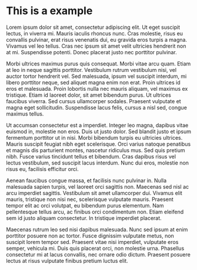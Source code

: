 # This is a example
Lorem ipsum dolor sit amet, consectetur adipiscing elit. Ut eget suscipit lectus, in viverra mi. Mauris iaculis rhoncus nunc. Cras molestie, risus eu convallis pulvinar, erat risus venenatis dui, eu gravida eros turpis a magna. Vivamus vel leo tellus. Cras nec ipsum sit amet velit ultricies hendrerit non at mi. Suspendisse potenti. Donec placerat justo nec porttitor pulvinar.

Morbi ultrices maximus purus quis consequat. Morbi vitae arcu quam. Etiam at leo in neque sagittis porttitor. Vestibulum rutrum vestibulum nisi, vel auctor tortor hendrerit vel. Sed malesuada, ipsum vel suscipit interdum, mi libero porttitor neque, sed aliquet magna enim non erat. Proin ultrices id eros et malesuada. Proin lobortis nulla nec mauris aliquam, vel maximus ex tristique. Etiam id laoreet dolor, sit amet bibendum purus. Ut ultrices faucibus viverra. Sed cursus ullamcorper sodales. Praesent vulputate et magna eget sollicitudin. Suspendisse lacus felis, cursus a nisl sed, congue maximus tellus.

Ut accumsan consectetur est a imperdiet. Integer leo magna, dapibus vitae euismod in, molestie non eros. Duis ut justo dolor. Sed blandit justo et ipsum fermentum porttitor ut in nisi. Morbi bibendum turpis eu ultricies ultrices. Mauris suscipit feugiat nibh eget scelerisque. Orci varius natoque penatibus et magnis dis parturient montes, nascetur ridiculus mus. Sed quis pretium nibh. Fusce varius tincidunt tellus et bibendum. Cras dapibus risus vel lectus vestibulum, sed suscipit lacus interdum. Nunc dui eros, molestie non risus eu, facilisis efficitur orci.

Aenean faucibus congue massa, et facilisis nunc pulvinar in. Nulla malesuada sapien turpis, vel laoreet orci sagittis non. Maecenas sed nisl ac arcu imperdiet sagittis. Vestibulum sit amet ullamcorper dui. Vivamus elit mauris, tristique non nisi nec, scelerisque vulputate mauris. Praesent tempor elit ac orci volutpat, eu bibendum purus elementum. Nam pellentesque tellus arcu, ac finibus orci condimentum non. Etiam eleifend sem id justo aliquam consectetur. In tristique imperdiet placerat.

Maecenas rutrum leo sed nisi dapibus malesuada. Nunc sed ipsum at enim porttitor posuere non ac tortor. Fusce dignissim vulputate metus, non suscipit lorem tempor sed. Praesent vitae nisi imperdiet, vulputate eros semper, vehicula mi. Duis quis placerat orci, non molestie urna. Phasellus consectetur mi at lacus convallis, nec ornare odio dictum. Praesent posuere lectus at risus vulputate finibus pretium luctus elit.

